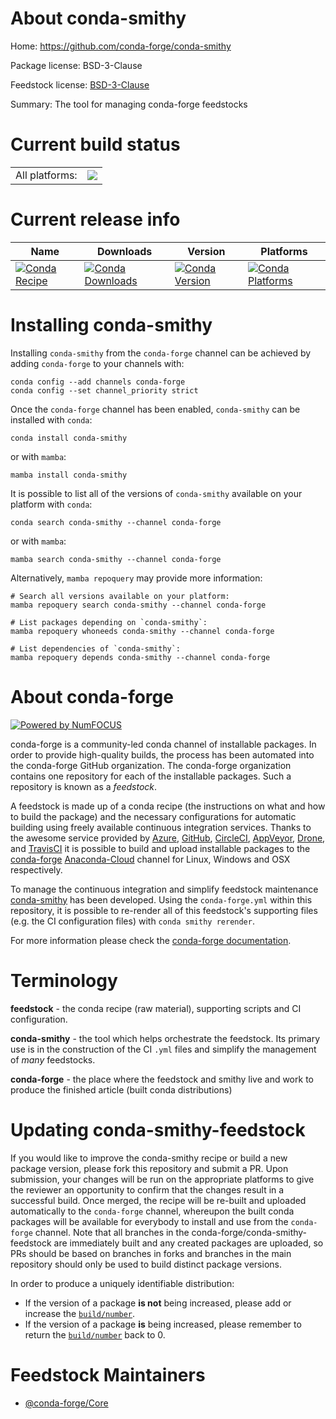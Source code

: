 About conda-smithy
==================

Home: https://github.com/conda-forge/conda-smithy

Package license: BSD-3-Clause

Feedstock license: [BSD-3-Clause](https://github.com/conda-forge/conda-smithy-feedstock/blob/main/LICENSE.txt)

Summary: The tool for managing conda-forge feedstocks

Current build status
====================


<table><tr><td>All platforms:</td>
    <td>
      <a href="https://dev.azure.com/conda-forge/feedstock-builds/_build/latest?definitionId=2260&branchName=main">
        <img src="https://dev.azure.com/conda-forge/feedstock-builds/_apis/build/status/conda-smithy-feedstock?branchName=main">
      </a>
    </td>
  </tr>
</table>

Current release info
====================

| Name | Downloads | Version | Platforms |
| --- | --- | --- | --- |
| [![Conda Recipe](https://img.shields.io/badge/recipe-conda--smithy-green.svg)](https://anaconda.org/conda-forge/conda-smithy) | [![Conda Downloads](https://img.shields.io/conda/dn/conda-forge/conda-smithy.svg)](https://anaconda.org/conda-forge/conda-smithy) | [![Conda Version](https://img.shields.io/conda/vn/conda-forge/conda-smithy.svg)](https://anaconda.org/conda-forge/conda-smithy) | [![Conda Platforms](https://img.shields.io/conda/pn/conda-forge/conda-smithy.svg)](https://anaconda.org/conda-forge/conda-smithy) |

Installing conda-smithy
=======================

Installing `conda-smithy` from the `conda-forge` channel can be achieved by adding `conda-forge` to your channels with:

```
conda config --add channels conda-forge
conda config --set channel_priority strict
```

Once the `conda-forge` channel has been enabled, `conda-smithy` can be installed with `conda`:

```
conda install conda-smithy
```

or with `mamba`:

```
mamba install conda-smithy
```

It is possible to list all of the versions of `conda-smithy` available on your platform with `conda`:

```
conda search conda-smithy --channel conda-forge
```

or with `mamba`:

```
mamba search conda-smithy --channel conda-forge
```

Alternatively, `mamba repoquery` may provide more information:

```
# Search all versions available on your platform:
mamba repoquery search conda-smithy --channel conda-forge

# List packages depending on `conda-smithy`:
mamba repoquery whoneeds conda-smithy --channel conda-forge

# List dependencies of `conda-smithy`:
mamba repoquery depends conda-smithy --channel conda-forge
```


About conda-forge
=================

[![Powered by
NumFOCUS](https://img.shields.io/badge/powered%20by-NumFOCUS-orange.svg?style=flat&colorA=E1523D&colorB=007D8A)](https://numfocus.org)

conda-forge is a community-led conda channel of installable packages.
In order to provide high-quality builds, the process has been automated into the
conda-forge GitHub organization. The conda-forge organization contains one repository
for each of the installable packages. Such a repository is known as a *feedstock*.

A feedstock is made up of a conda recipe (the instructions on what and how to build
the package) and the necessary configurations for automatic building using freely
available continuous integration services. Thanks to the awesome service provided by
[Azure](https://azure.microsoft.com/en-us/services/devops/), [GitHub](https://github.com/),
[CircleCI](https://circleci.com/), [AppVeyor](https://www.appveyor.com/),
[Drone](https://cloud.drone.io/welcome), and [TravisCI](https://travis-ci.com/)
it is possible to build and upload installable packages to the
[conda-forge](https://anaconda.org/conda-forge) [Anaconda-Cloud](https://anaconda.org/)
channel for Linux, Windows and OSX respectively.

To manage the continuous integration and simplify feedstock maintenance
[conda-smithy](https://github.com/conda-forge/conda-smithy) has been developed.
Using the ``conda-forge.yml`` within this repository, it is possible to re-render all of
this feedstock's supporting files (e.g. the CI configuration files) with ``conda smithy rerender``.

For more information please check the [conda-forge documentation](https://conda-forge.org/docs/).

Terminology
===========

**feedstock** - the conda recipe (raw material), supporting scripts and CI configuration.

**conda-smithy** - the tool which helps orchestrate the feedstock.
                   Its primary use is in the construction of the CI ``.yml`` files
                   and simplify the management of *many* feedstocks.

**conda-forge** - the place where the feedstock and smithy live and work to
                  produce the finished article (built conda distributions)


Updating conda-smithy-feedstock
===============================

If you would like to improve the conda-smithy recipe or build a new
package version, please fork this repository and submit a PR. Upon submission,
your changes will be run on the appropriate platforms to give the reviewer an
opportunity to confirm that the changes result in a successful build. Once
merged, the recipe will be re-built and uploaded automatically to the
`conda-forge` channel, whereupon the built conda packages will be available for
everybody to install and use from the `conda-forge` channel.
Note that all branches in the conda-forge/conda-smithy-feedstock are
immediately built and any created packages are uploaded, so PRs should be based
on branches in forks and branches in the main repository should only be used to
build distinct package versions.

In order to produce a uniquely identifiable distribution:
 * If the version of a package **is not** being increased, please add or increase
   the [``build/number``](https://docs.conda.io/projects/conda-build/en/latest/resources/define-metadata.html#build-number-and-string).
 * If the version of a package **is** being increased, please remember to return
   the [``build/number``](https://docs.conda.io/projects/conda-build/en/latest/resources/define-metadata.html#build-number-and-string)
   back to 0.

Feedstock Maintainers
=====================

* [@conda-forge/Core](https://github.com/conda-forge/Core/)


<!-- dummy commit to enable rerendering -->

